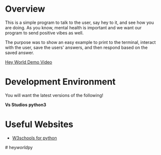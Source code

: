# Overview

This is a simple program to talk to the user, say hey to it, and see how you are doing. As you know, mental health is important and we want our program to send positive vibes as well. 

The purpose was to show an easy example to print to the terminal, interact with the user, save the users' answers, and then respond based on the saved answer. 



[Hey World Demo Video](https://youtu.be/aBGKkPQEppA)

# Development Environment

You will want the latest versions of the following!

**Vs Studios**
**python3**

# Useful Websites

* [W3schools for python](https://www.w3schools.com/python/default.asp)

#   h e y _ w o r l d _ p y  
 